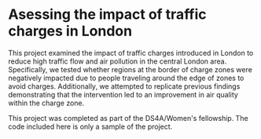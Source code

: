 # Asessing the impact of traffic charges in London

This project examined the impact of traffic charges introduced in London to reduce high traffic flow and air pollution in the central London area. Specifically, we tested whether regions at the border of charge zones were negatively impacted due to people traveling around the edge of zones to avoid charges. Additionally, we attempted to replicate previous findings demonstrating that the intervention led to an improvement in air quality within the charge zone.

This project was completed as part of the DS4A/Women's fellowship. The code included here is only a sample of the project.



